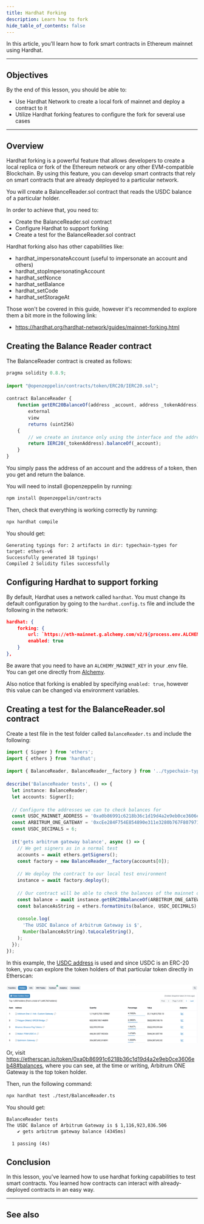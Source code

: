 ```yaml
---
title: Hardhat Forking
description: Learn how to fork
hide_table_of_contents: false
---
```


In this article, you'll learn how to fork smart contracts in Ethereum mainnet using Hardhat.

---

## Objectives

By the end of this lesson, you should be able to:

- Use Hardhat Network to create a local fork of mainnet and deploy a contract to it
- Utilize Hardhat forking features to configure the fork for several use cases

---

## Overview

Hardhat forking is a powerful feature that allows developers to create a local replica or fork of the Ethereum network or any other EVM-compatible Blockchain. By using this feature, you can develop smart contracts that rely on smart contracts that are already deployed to a particular network.

You will create a BalanceReader.sol contract that reads the USDC balance of a particular holder.

In order to achieve that, you need to:

- Create the BalanceReader.sol contract
- Configure Hardhat to support forking
- Create a test for the BalanceReader.sol contract

Hardhat forking also has other capabilities like:

- hardhat_impersonateAccount (useful to impersonate an account and others)
- hardhat_stopImpersonatingAccount
- hardhat_setNonce
- hardhat_setBalance
- hardhat_setCode
- hardhat_setStorageAt

Those won't be covered in this guide, however it's recommended to explore them a bit more in the following link:

- https://hardhat.org/hardhat-network/guides/mainnet-forking.html

## Creating the Balance Reader contract

The BalanceReader contract is created as follows:

```typescript
pragma solidity 0.8.9;

import "@openzeppelin/contracts/token/ERC20/IERC20.sol";

contract BalanceReader {
    function getERC20BalanceOf(address _account, address _tokenAddress)
        external
        view
        returns (uint256)
    {
        // we create an instance only using the interface and the address
        return IERC20(_tokenAddress).balanceOf(_account);
    }
}
```

You simply pass the address of an account and the address of a token, then you get and return the balance.

You will need to install @openzeppelin by running:

```bash
npm install @openzeppelin/contracts
```

Then, check that everything is working correctly by running:

```bash
npx hardhat compile
```

You should get:

```
Generating typings for: 2 artifacts in dir: typechain-types for target: ethers-v6
Successfully generated 18 typings!
Compiled 2 Solidity files successfully
```

## Configuring Hardhat to support forking

By default, Hardhat uses a network called `hardhat`. You must change its default configuration by going to the `hardhat.config.ts` file and include the following in the network:

```json
hardhat: {
    forking: {
        url: `https://eth-mainnet.g.alchemy.com/v2/${process.env.ALCHEMY_MAINNET_KEY ?? ""}`,
        enabled: true
    }
},
```

Be aware that you need to have an `ALCHEMY_MAINNET_KEY` in your .env file. You can get one directly from [Alchemy](https://www.alchemy.com/).

Also notice that forking is enabled by specifying `enabled: true`, however this value can be changed via environment variables.

## Creating a test for the BalanceReader.sol contract

Create a test file in the test folder called `BalanceReader.ts` and include the following:

```typescript
import { Signer } from 'ethers';
import { ethers } from 'hardhat';

import { BalanceReader, BalanceReader__factory } from '../typechain-types';

describe('BalanceReader tests', () => {
  let instance: BalanceReader;
  let accounts: Signer[];

  // Configure the addresses we can to check balances for
  const USDC_MAINNET_ADDRESS = '0xa0b86991c6218b36c1d19d4a2e9eb0ce3606eb48'; // https://etherscan.io/token/0xa0b86991c6218b36c1d19d4a2e9eb0ce3606eb48
  const ARBITRUM_ONE_GATEWAY = '0xcEe284F754E854890e311e3280b767F80797180d';
  const USDC_DECIMALS = 6;

  it('gets arbitrum gateway balance', async () => {
    // We get signers as in a normal test
    accounts = await ethers.getSigners();
    const factory = new BalanceReader__factory(accounts[0]);

    // We deploy the contract to our local test environment
    instance = await factory.deploy();

    // Our contract will be able to check the balances of the mainnet deployed contracts and address
    const balance = await instance.getERC20BalanceOf(ARBITRUM_ONE_GATEWAY, USDC_MAINNET_ADDRESS);
    const balanceAsString = ethers.formatUnits(balance, USDC_DECIMALS);

    console.log(
      'The USDC Balance of Arbitrum Gateway is $',
      Number(balanceAsString).toLocaleString(),
    );
  });
});
```

In this example, the [USDC address](https://etherscan.io/token/0xa0b86991c6218b36c1d19d4a2e9eb0ce3606eb48) is used and since USDC is an ERC-20 token, you can explore the token holders of that particular token directly in Etherscan:

![Hardhat forking](../../assets/images/hardhat-forking/hardhat-forking.png)

Or, visit https://etherscan.io/token/0xa0b86991c6218b36c1d19d4a2e9eb0ce3606eb48#balances, where you can see, at the time or writing, Arbitrum ONE Gateway is the top token holder.

Then, run the following command:

```bash
npx hardhat test ./test/BalanceReader.ts
```

You should get:

```
BalanceReader tests
The USDC Balance of Arbitrum Gateway is $ 1,116,923,836.506
    ✔ gets arbitrum gateway balance (4345ms)

  1 passing (4s)
```

## Conclusion

In this lesson, you've learned how to use hardhat forking capabilities to test smart contracts. You learned how contracts can interact with already-deployed contracts in an easy way.

---

## See also

[Solidity Docs]: https://docs.soliditylang.org/en/v0.8.17/
[Remix Project]: https://remix-project.org/
[Hardhat Deploy]: https://github.com/wighawag/hardhat-deploy
[Hardhat Forking]: https://hardhat.org/hardhat-network/docs/guides/forking-other-networks
